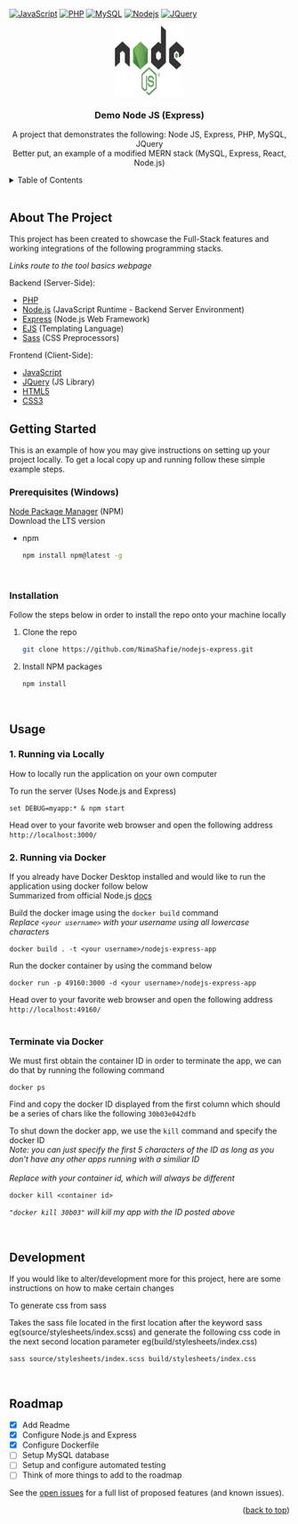 <!-- PROJECT SHIELDS -->
[![JavaScript][JavaScript.com]][JavaScript-url]
[![PHP][Php.net]][Php-url]
[![MySQL][MySQL.com]][MySQL-url]
[![Nodejs][Nodejs.com]][Nodejs-url]
[![JQuery][JQuery.com]][JQuery-url]

<!-- PROJECT LOGO -->
<div align="center">
  <a href="https://github.com/NimaShafie/nodejs-express">
    <img src="public/images/Node.js_logo.svg" alt="Logo" width="124" height="124">
  </a>

  <h3 align="center">Demo Node JS (Express)</h3>

  <p align="center">
    A project that demonstrates the following: Node JS, Express, PHP, MySQL, JQuery<br />
    Better put, an example of a modified MERN stack (MySQL, Express, React, Node.js)
</div>


<!-- TABLE OF CONTENTS -->
<details>
  <summary>Table of Contents</summary>
  <ol>
    <li>
      <a href="#about-the-project">About The Project</a>
    </li>
    <li>
      <a href="#getting-started">Getting Started</a>
      <ul>
        <li><a href="#prerequisites">Prerequisites</a></li>
        <li><a href="#installation">Installation</a></li>
      </ul>
    </li>
    <li><a href="#usage">Usage</a></li>
      <ul>
        <li><a href="#running-via-docker">Running Via Docker</a></li>
        <li><a href="#terminate-via-docker">Terminate Via Docker</a></li>
      </ul>
    <li><a href="#roadmap">Roadmap</a></li>
    <li><a href="#development">Development</a></li>
    <!-- <li><a href="#license">License</a></li> -->
    <!-- <li><a href="#contact">Contact</a></li> -->
    <!-- <li><a href="#acknowledgments">Acknowledgments</a></li> -->
  </ol>
</details>
<br />


<!-- ABOUT THE PROJECT -->
## About The Project

<!-- [![Product Name Screen Shot][product-screenshot]](https://example.com) -->

This project has been created to showcase the Full-Stack features and working integrations of the following programming stacks.

*Links route to the tool basics webpage*

Backend (Server-Side):
* [PHP](https://www.php.net/manual/en/)
* [Node.js](https://nodejs.org/docs/latest-v18.x/api/) (JavaScript Runtime - Backend Server Environment)
* [Express](https://expressjs.com/en/guide/routing.html) (Node.js Web Framework)
* [EJS](https://ejs.co/#docs) (Templating Language)
* [Sass](https://sass-lang.com/guide) (CSS Preprocessors)

Frontend (Client-Side):
* [JavaScript](https://developer.mozilla.org/en-US/docs/Web/JavaScript)
* [JQuery](https://api.jquery.com/) (JS Library)
* [HTML5](https://developer.mozilla.org/en-US/docs/Glossary/HTML5)
* [CSS3](https://developer.mozilla.org/en-US/docs/Web/CSS)

<!-- GETTING STARTED -->
## Getting Started

This is an example of how you may give instructions on setting up your project locally.
To get a local copy up and running follow these simple example steps.

### Prerequisites (Windows)
[Node Package Manager](https://nodejs.org/en) (NPM)
<br />
Download the LTS version


* npm
  ```sh
  npm install npm@latest -g
  ```
<br />

### Installation

Follow the steps below in order to install the repo onto your machine locally

1. Clone the repo
   ```sh
   git clone https://github.com/NimaShafie/nodejs-express.git
   ```
2. Install NPM packages
   ```sh
   npm install
   ```
<br />


<!-- USAGE EXAMPLES -->
## Usage
### 1. Running via Locally
How to locally run the application on your own computer

To run the server
(Uses Node.js and Express)
```
set DEBUG=myapp:* & npm start
```
Head over to your favorite web browser and open the following address
<br />
`http://localhost:3000/`
<br />

### 2. Running via Docker
If you already have Docker Desktop installed and would like to run the application using docker follow below
<br />
Summarized from official Node.js [docs](https://nodejs.org/en/docs/guides/nodejs-docker-webapp)
<br />

Build the docker image using the `docker build` command
<br />
*Replace `<your username>` with your username using all lowercase characters*
```
docker build . -t <your username>/nodejs-express-app
```
Run the docker container by using the command below
```
docker run -p 49160:3000 -d <your username>/nodejs-express-app
```
Head over to your favorite web browser and open the following address
<br />
`http://localhost:49160/`
<br />
<br />

### Terminate via Docker
We must first obtain the container ID in order to terminate the app, we can do that by running the following command
```
docker ps
```
Find and copy the docker ID displayed from the first column which should be a series of chars like the following `30b03e042dfb`

To shut down the docker app, we use the `kill` command and specify the docker ID
<br />
*Note: you can just specify the first 5 characters of the ID as long as you don't have any other apps running with a similiar ID*
<br />
<br />
*Replace <container id> with your container id, which will always be different*
```
docker kill <container id>
```
*`"docker kill 30b03"` will kill my app with the ID posted above*

<br />


<!-- ROADMAP -->
## Development
If you would like to alter/development more for this project, here are some instructions on how to make certain changes
<br />

To generate css from sass

Takes the sass file located in the first location after the keyword sass eg(source/stylesheets/index.scss) and generate the following css code in the next second location parameter eg(build/stylesheets/index.css)
```
sass source/stylesheets/index.scss build/stylesheets/index.css
```

<br />

<!-- ROADMAP -->
## Roadmap

- [x] Add Readme
- [x] Configure Node.js and Express
- [x] Configure Dockerfile
- [ ] Setup MySQL database
- [ ] Setup and configure automated testing
- [ ] Think of more things to add to the roadmap

See the [open issues](https://github.com/NimaShafie/nodejs-express/issues) for a full list of proposed features (and known issues).



<!-- CONTRIBUTING -->
<!-- ## Contributing

Contributions are what make the open source community such an amazing place to learn, inspire, and create. Any contributions you make are **greatly appreciated**.

If you have a suggestion that would make this better, please fork the repo and create a pull request. You can also simply open an issue with the tag "enhancement".
Don't forget to give the project a star! Thanks again!

1. Fork the Project
2. Create your Feature Branch (`git checkout -b feature/AmazingFeature`)
3. Commit your Changes (`git commit -m 'Add some AmazingFeature'`)
4. Push to the Branch (`git push origin feature/AmazingFeature`)
5. Open a Pull Request

<p align="right">(<a href="#readme-top">back to top</a>)</p> -->

<!-- LICENSE -->
<!-- ## License

Distributed under the MIT License. See `LICENSE.txt` for more information.

<p align="right">(<a href="#readme-top">back to top</a>)</p> -->



<!-- CONTACT -->
<!-- ## Contact

Your Name - [@your_twitter](https://twitter.com/your_username) - email@example.com

Project Link: [https://github.com/your_username/repo_name](https://github.com/your_username/repo_name)

<p align="right">(<a href="#readme-top">back to top</a>)</p> -->



<!-- ACKNOWLEDGMENTS -->
<!-- ## Acknowledgments

Use this space to list resources you find helpful and would like to give credit to. I've included a few of my favorites to kick things off!

* [Choose an Open Source License](https://choosealicense.com)
* [GitHub Emoji Cheat Sheet](https://www.webpagefx.com/tools/emoji-cheat-sheet)
* [Malven's Flexbox Cheatsheet](https://flexbox.malven.co/)
* [Malven's Grid Cheatsheet](https://grid.malven.co/)
* [Img Shields](https://shields.io)
* [GitHub Pages](https://pages.github.com)
* [Font Awesome](https://fontawesome.com)
* [React Icons](https://react-icons.github.io/react-icons/search)

<p align="right">(<a href="#readme-top">back to top</a>)</p> -->
<p align="right">(<a href="#readme-top">back to top</a>)</p>

<!-- MARKDOWN LINKS & IMAGES -->
<!-- https://www.markdownguide.org/basic-syntax/#reference-style-links -->
[contributors-shield]: https://img.shields.io/github/contributors/othneildrew/Best-README-Template.svg?style=for-the-badge
[contributors-url]: https://github.com/othneildrew/Best-README-Template/graphs/contributors
[forks-shield]: https://img.shields.io/github/forks/othneildrew/Best-README-Template.svg?style=for-the-badge
[forks-url]: https://github.com/othneildrew/Best-README-Template/network/members
[stars-shield]: https://img.shields.io/github/stars/othneildrew/Best-README-Template.svg?style=for-the-badge
[stars-url]: https://github.com/othneildrew/Best-README-Template/stargazers
[issues-shield]: https://img.shields.io/github/issues/othneildrew/Best-README-Template.svg?style=for-the-badge
[issues-url]: https://github.com/othneildrew/Best-README-Template/issues
[license-shield]: https://img.shields.io/github/license/othneildrew/Best-README-Template.svg?style=for-the-badge
[license-url]: https://github.com/othneildrew/Best-README-Template/blob/master/LICENSE.txt
[linkedin-shield]: https://img.shields.io/badge/-LinkedIn-black.svg?style=for-the-badge&logo=linkedin&colorB=555
[linkedin-url]: https://linkedin.com/in/othneildrew
[product-screenshot]: images/screenshot.png
<!-- [Next.js]: https://img.shields.io/badge/next.js-000000?style=for-the-badge&logo=nextdotjs&logoColor=white
[Next-url]: https://nextjs.org/ -->
<!-- [React.js]: https://img.shields.io/badge/React-20232A?style=for-the-badge&logo=react&logoColor=61DAFB
[React-url]: https://reactjs.org/ -->
<!-- [Laravel.com]: https://img.shields.io/badge/Laravel-FF2D20?style=for-the-badge&logo=laravel&logoColor=white
[Laravel-url]: https://laravel.com -->
<!-- [Bootstrap.com]: https://img.shields.io/badge/Bootstrap-563D7C?style=for-the-badge&logo=bootstrap&logoColor=white
[Bootstrap-url]: https://getbootstrap.com -->
[JQuery.com]: https://img.shields.io/badge/jQuery-0769AD?style=for-the-badge&logo=jquery&logoColor=white
[JQuery-url]: https://jquery.com 
[Php.net]: https://img.shields.io/badge/php-777BB4?style=for-the-badge&logo=php&logoColor=white
[Php-url]: https://www.php.net/
[MySQL.com]: https://img.shields.io/badge/mysql-4479A1?style=for-the-badge&logo=mysql&logoColor=white
[MySQL-url]: https://www.mysql.com/
[Nodejs.com]: https://img.shields.io/badge/node.js-339933?style=for-the-badge&logo=nodedotjs&logoColor=white
[Nodejs-url]: https://nodejs.org/en
[JavaScript.com]: https://img.shields.io/badge/javascript-F7DF1E?style=for-the-badge&logo=javascript&logoColor=white
[JavaScript-url]: https://developer.oracle.com/languages/javascript.html
